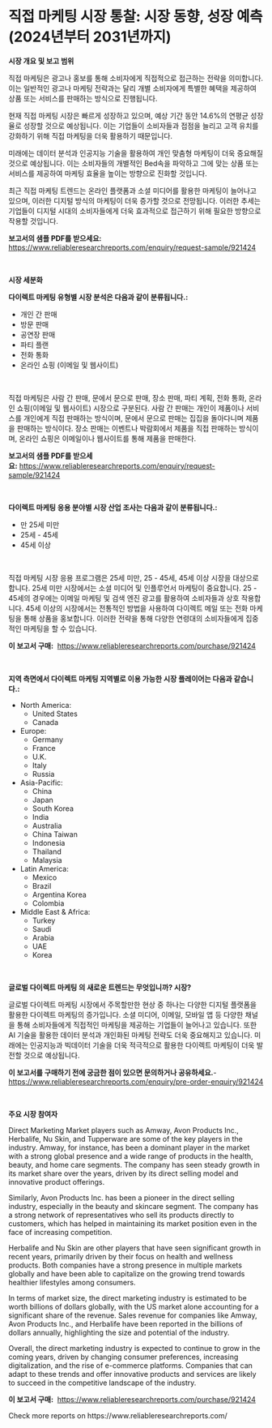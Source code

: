 <p><h1>직접 마케팅 시장 통찰: 시장 동향, 성장 예측(2024년부터 2031년까지)</h1></p><p><strong>시장 개요 및 보고 범위</strong></p>
<p><p>직접 마케팅은 광고나 홍보를 통해 소비자에게 직접적으로 접근하는 전략을 의미합니다. 이는 일반적인 광고나 마케팅 전략과는 달리 개별 소비자에게 특별한 혜택을 제공하여 상품 또는 서비스를 판매하는 방식으로 진행됩니다. </p><p>현재 직접 마케팅 시장은 빠르게 성장하고 있으며, 예상 기간 동안 14.6%의 연평균 성장율로 성장할 것으로 예상됩니다. 이는 기업들이 소비자들과 접점을 늘리고 고객 유치를 강화하기 위해 직접 마케팅을 더욱 활용하기 때문입니다.</p><p>미래에는 데이터 분석과 인공지능 기술을 활용하여 개인 맞춤형 마케팅이 더욱 중요해질 것으로 예상됩니다. 이는 소비자들의 개별적인 Bed속을 파악하고 그에 맞는 상품 또는 서비스를 제공하여 마케팅 효율을 높이는 방향으로 진화할 것입니다.</p><p>최근 직접 마케팅 트렌드는 온라인 플랫폼과 소셜 미디어를 활용한 마케팅이 늘어나고 있으며, 이러한 디지털 방식의 마케팅이 더욱 증가할 것으로 전망됩니다. 이러한 추세는 기업들이 디지털 시대의 소비자들에게 더욱 효과적으로 접근하기 위해 필요한 방향으로 작용할 것입니다.</p></p>
<p><strong>보고서의 샘플 PDF를 받으세요:</strong> <a href="https://www.reliableresearchreports.com/enquiry/request-sample/921424">https://www.reliableresearchreports.com/enquiry/request-sample/921424</a></p>
<p>&nbsp;</p>
<p><strong>시장 세분화</strong></p>
<p><strong>다이렉트 마케팅 유형별 시장 분석은 다음과 같이 분류됩니다.:</strong></p>
<p><ul><li>개인 간 판매</li><li>방문 판매</li><li>공연장 판매</li><li>파티 플랜</li><li>전화 통화</li><li>온라인 쇼핑 (이메일 및 웹사이트)</li></ul></p>
<p>&nbsp;</p>
<p><p>직접 마케팅은 사람 간 판매, 문에서 문으로 판매, 장소 판매, 파티 계획, 전화 통화, 온라인 쇼핑(이메일 및 웹사이트) 시장으로 구분된다. 사람 간 판매는 개인이 제품이나 서비스를 개인에게 직접 판매하는 방식이며, 문에서 문으로 판매는 집집을 돌아다니며 제품을 판매하는 방식이다. 장소 판매는 이벤트나 박람회에서 제품을 직접 판매하는 방식이며, 온라인 쇼핑은 이메일이나 웹사이트를 통해 제품을 판매한다.</p></p>
<p><strong>보고서의 샘플 PDF를 받으세요:</strong>&nbsp;<a href="https://www.reliableresearchreports.com/enquiry/request-sample/921424">https://www.reliableresearchreports.com/enquiry/request-sample/921424</a></p>
<p>&nbsp;</p>
<p><strong> 다이렉트 마케팅 응용 분야별 시장 산업 조사는 다음과 같이 분류됩니다.:</strong></p>
<p><ul><li>만 25세 미만</li><li>25세 - 45세</li><li>45세 이상</li></ul></p>
<p>&nbsp;</p>
<p><p>직접 마케팅 시장 응용 프로그램은 25세 미만, 25 - 45세, 45세 이상 시장을 대상으로합니다. 25세 미만 시장에서는 소셜 미디어 및 인플루언서 마케팅이 중요합니다. 25 - 45세의 경우에는 이메일 마케팅 및 검색 엔진 광고를 활용하여 소비자들과 상호 작용합니다. 45세 이상의 시장에서는 전통적인 방법을 사용하여 다이렉트 메일 또는 전화 마케팅을 통해 상품을 홍보합니다. 이러한 전략을 통해 다양한 연령대의 소비자들에게 집중적인 마케팅을 할 수 있습니다.</p></p>
<p><strong>이 보고서 구매:</strong>&nbsp; <a href="https://www.reliableresearchreports.com/purchase/921424">https://www.reliableresearchreports.com/purchase/921424</a></p>
<p>&nbsp;</p>
<p><strong>지역 측면에서 다이렉트 마케팅 지역별로 이용 가능한 시장 플레이어는 다음과 같습니다.:</strong></p>
<p><ul>
    <li>
        North America:
        <ul>
            <li>United States</li>
            <li>Canada</li>
        </ul>
    </li>
    <li>
        Europe:
        <ul>
            <li>Germany</li>
            <li>France</li>
            <li>U.K.</li>
            <li>Italy</li>
            <li>Russia</li>
        </ul>
    </li>
    <li>
        Asia-Pacific:
        <ul>
            <li>China</li>
            <li>Japan</li>
            <li>South Korea</li>
            <li>India</li>
            <li>Australia</li>
            <li>China Taiwan</li>
            <li>Indonesia</li>
            <li>Thailand</li>
            <li>Malaysia</li>
        </ul>
    </li>
    <li>
        Latin America:
        <ul>
            <li>Mexico</li>
            <li>Brazil</li>
            <li>Argentina Korea</li>
            <li>Colombia</li>
        </ul>
    </li>
    <li>
        Middle East & Africa:
        <ul>
            <li>Turkey</li>
            <li>Saudi</li>
            <li>Arabia</li>
            <li>UAE</li>
            <li>Korea</li>
        </ul>
    </li>
    </ul></p>
<p>&nbsp;</p>
<p><strong>글로벌 다이렉트 마케팅 의 새로운 트렌드는 무엇입니까? 시장?</strong></p>
<p><p>글로벌 다이렉트 마케팅 시장에서 주목할만한 현상 중 하나는 다양한 디지털 플랫폼을 활용한 다이렉트 마케팅의 증가입니다. 소셜 미디어, 이메일, 모바일 앱 등 다양한 채널을 통해 소비자들에게 직접적인 마케팅을 제공하는 기업들이 늘어나고 있습니다. 또한 AI 기술을 활용한 데이터 분석과 개인화된 마케팅 전략도 더욱 중요해지고 있습니다. 미래에는 인공지능과 빅데이터 기술을 더욱 적극적으로 활용한 다이렉트 마케팅이 더욱 발전할 것으로 예상됩니다.</p></p>
<p><strong>이 보고서를 구매하기 전에 궁금한 점이 있으면 문의하거나 공유하세요.</strong>- <a href="https://www.reliableresearchreports.com/enquiry/pre-order-enquiry/921424">https://www.reliableresearchreports.com/enquiry/pre-order-enquiry/921424</a></p>
<p>&nbsp;</p>
<p><strong>주요 시장 참여자</strong></p>
<p><p>Direct Marketing Market players such as Amway, Avon Products Inc., Herbalife, Nu Skin, and Tupperware are some of the key players in the industry. Amway, for instance, has been a dominant player in the market with a strong global presence and a wide range of products in the health, beauty, and home care segments. The company has seen steady growth in its market share over the years, driven by its direct selling model and innovative product offerings.</p><p>Similarly, Avon Products Inc. has been a pioneer in the direct selling industry, especially in the beauty and skincare segment. The company has a strong network of representatives who sell its products directly to customers, which has helped in maintaining its market position even in the face of increasing competition.</p><p>Herbalife and Nu Skin are other players that have seen significant growth in recent years, primarily driven by their focus on health and wellness products. Both companies have a strong presence in multiple markets globally and have been able to capitalize on the growing trend towards healthier lifestyles among consumers.</p><p>In terms of market size, the direct marketing industry is estimated to be worth billions of dollars globally, with the US market alone accounting for a significant share of the revenue. Sales revenue for companies like Amway, Avon Products Inc., and Herbalife have been reported in the billions of dollars annually, highlighting the size and potential of the industry.</p><p>Overall, the direct marketing industry is expected to continue to grow in the coming years, driven by changing consumer preferences, increasing digitalization, and the rise of e-commerce platforms. Companies that can adapt to these trends and offer innovative products and services are likely to succeed in the competitive landscape of the industry.</p></p>
<p><strong>이 보고서 구매:</strong>&nbsp;&nbsp;<a href="https://www.reliableresearchreports.com/purchase/921424">https://www.reliableresearchreports.com/purchase/921424</a></p>
<p>Check more reports on https://www.reliableresearchreports.com/</p>
